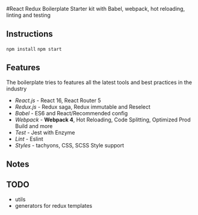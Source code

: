 #React Redux Boilerplate Starter kit with Babel, webpack, hot reloading, linting and testing 

## Instructions
`npm install`
`npm start`

## Features
The boilerplate tries to features all the latest tools and best practices in the industry
- _React.js_ - React 16, React Router 5
- _Redux.js_  - Redux saga, Redux immutable and Reselect
- _Babel_ - ES6 and React/Recommended config
- _Webpack_ - **Webpack 4**, Hot Reloading, Code Splitting, Optimized Prod Build and more
- _Test_ - Jest with Enzyme
- _Lint_ - Eslint
- _Styles_ - tachyons, CSS, SCSS Style support

## Notes

## TODO
- utils
- generators for redux templates

